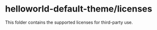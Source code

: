 # helloworld-default-theme/licenses

This folder contains the supported licenses for third-party use.

